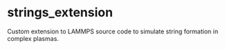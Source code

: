# strings_extension
Custom extension to LAMMPS source code to simulate string formation in complex plasmas.

